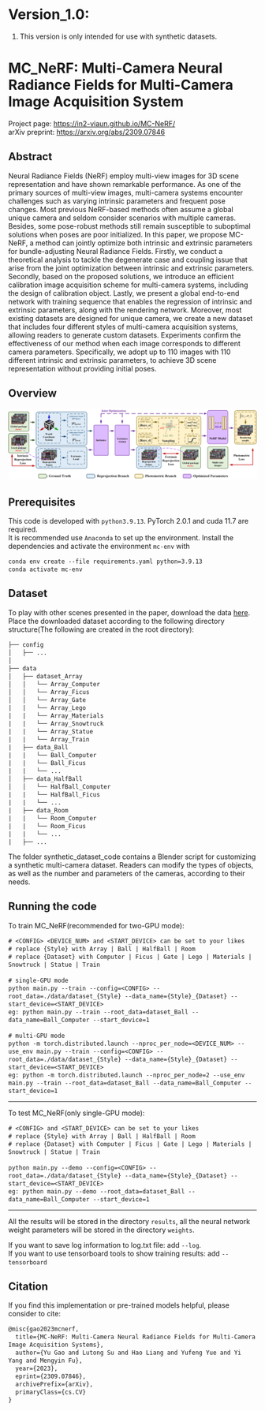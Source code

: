 # Version_1.0:
1. This version is only intended for use with synthetic datasets.

# MC_NeRF: Multi-Camera Neural Radiance Fields for Multi-Camera Image Acquisition System
Project page: https://in2-viaun.github.io/MC-NeRF/  
arXiv preprint: https://arxiv.org/abs/2309.07846

## Abstract
Neural Radiance Fields (NeRF) employ multi-view images for 3D scene representation and have shown remarkable performance. As one of the primary sources of multi-view images, multi-camera systems encounter challenges such as varying intrinsic parameters and frequent pose changes. Most previous NeRF-based methods often assume a global unique camera and seldom consider scenarios with multiple cameras. Besides, some pose-robust methods still remain susceptible to suboptimal solutions when poses are poor initialized. In this paper, we propose MC-NeRF, a method can jointly optimize both intrinsic and extrinsic parameters for bundle-adjusting Neural Radiance Fields. Firstly, we conduct a theoretical analysis to tackle the degenerate case and coupling issue that arise from the joint optimization between intrinsic and extrinsic parameters. Secondly, based on the proposed solutions, we introduce an efficient calibration image acquisition scheme for multi-camera systems, including the design of calibration object. Lastly, we present a global end-to-end network with training sequence that enables the regression of intrinsic and extrinsic parameters, along with the rendering network. Moreover, most existing datasets are designed for unique camera, we create a new dataset that includes four different styles of multi-camera acquisition systems, allowing readers to generate custom datasets. Experiments confirm the effectiveness of our method when each image corresponds to different camera parameters. Specifically, we adopt up to 110 images with 110 different intrinsic and extrinsic parameters, to achieve 3D scene representation without providing initial poses.

## Overview
![image](https://github.com/IN2-ViAUn/MC-NeRF/blob/main/image/overview.png)


## Prerequisites
This code is developed with `python3.9.13`. PyTorch 2.0.1 and cuda 11.7 are required.  
It is recommended use `Anaconda` to set up the environment. Install the dependencies and activate the environment `mc-env` with
```
conda env create --file requirements.yaml python=3.9.13
conda activate mc-env
```

## Dataset
To play with other scenes presented in the paper, download the data [here](https://drive.google.com/drive/folders/1VKElczwt7TdWOyiWnHZIaxKYlycA-dPZ). Place the downloaded dataset according to the following directory structure(The following are created in the root directory):
```
├── config         
│   ├── ...                                                   
│                                                         
├── data                                             
│   ├── dataset_Array                                             
│   │   └── Array_Computer        
│   │   └── Array_Ficus 
│   │   └── Array_Gate
|   |   └── Array_Lego
|   |   └── Array_Materials
|   |   └── Array_Snowtruck
|   |   └── Array_Statue
|   |   └── Array_Train
|   ├── data_Ball
|   |   └── Ball_Computer
|   |   └── Ball_Ficus
|   |   └── ...
│   ├── data_HalfBall   
│   │   └── HalfBall_Computer
|   |   └── HalfBall_Ficus
|   |   └── ...
|   ├── data_Room
|   |   └── Room_Computer
|   |   └── Room_Ficus
|   |   └── ...
|   ├── ...
```
The folder synthetic_dataset_code contains a Blender script for customizing a synthetic multi-camera dataset. Readers can modify the types of objects, as well as the number and parameters of the cameras, according to their needs.
## Running the code
To train MC_NeRF(recommended for two-GPU mode):
```
# <CONFIG> <DEVICE_NUM> and <START_DEVICE> can be set to your likes 
# replace {Style} with Array | Ball | HalfBall | Room  
# replace {Dataset} with Computer | Ficus | Gate | Lego | Materials | Snowtruck | Statue | Train

# single-GPU mode
python main.py --train --config=<CONFIG> --root_data=./data/dataset_{Style} --data_name={Style}_{Dataset} --start_device=<START_DEVICE>  
eg: python main.py --train --root_data=dataset_Ball --data_name=Ball_Computer --start_device=1

# multi-GPU mode
python -m torch.distributed.launch --nproc_per_node=<DEVICE_NUM> --use_env main.py --train --config=<CONFIG> --root_data=./data/dataset_{Style} --data_name={Style}_{Dataset} --start_device=<START_DEVICE>  
eg: python -m torch.distributed.launch --nproc_per_node=2 --use_env main.py --train --root_data=dataset_Ball --data_name=Ball_Computer --start_device=1  
```
---
To test MC_NeRF(only single-GPU mode):
```
# <CONFIG> and <START_DEVICE> can be set to your likes
# replace {Style} with Array | Ball | HalfBall | Room  
# replace {Dataset} with Computer | Ficus | Gate | Lego | Materials | Snowtruck | Statue | Train

python main.py --demo --config=<CONFIG> --root_data=./data/dataset_{Style} --data_name={Style}_{Dataset} --start_device=<START_DEVICE>
eg: python main.py --demo --root_data=dataset_Ball --data_name=Ball_Computer --start_device=1
```
---
All the results will be stored in the directory `results`, all the neural network weight parameters will be stored in the directory `weights`.

If you want to save log information to log.txt file: add `--log`.  
If you want to use tensorboard tools to show training results: add `--tensorboard`

## Citation
If you find this implementation or pre-trained models helpful, please consider to cite:
```
@misc{gao2023mcnerf,
  title={MC-NeRF: Multi-Camera Neural Radiance Fields for Multi-Camera Image Acquisition Systems}, 
  author={Yu Gao and Lutong Su and Hao Liang and Yufeng Yue and Yi Yang and Mengyin Fu},
  year={2023},
  eprint={2309.07846},
  archivePrefix={arXiv},
  primaryClass={cs.CV}
}
```
